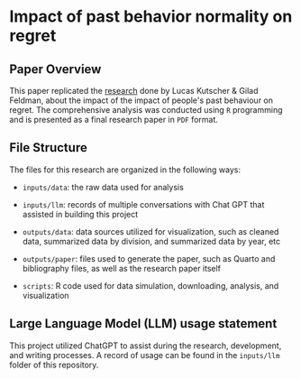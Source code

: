 # Impact of past behavior normality on regret

## Paper Overview

This paper replicated the [research](https://www.tandfonline.com/doi/full/10.1080/02699931.2018.1504747) done by Lucas Kutscher & Gilad Feldman, about the impact of the impact of people's past behaviour on regret.
The comprehensive analysis was conducted using `R` programming and is presented as a final research paper in `PDF` format.

## File Structure

The files for this research are organized in the following ways:

-   `inputs/data`: the raw data used for analysis

-   `inputs/llm`: records of multiple conversations with Chat GPT that assisted in building this project

-   `outputs/data`: data sources utilized for visualization, such as cleaned data, summarized data by division, and summarized data by year, etc

-   `outputs/paper`: files used to generate the paper, such as Quarto and bibliography files, as well as the research paper itself

-   `scripts`: R code used for data simulation, downloading, analysis, and visualization

## Large Language Model (LLM) usage statement

This project utilized ChatGPT to assist during the research, development, and writing processes. A record of usage can be found in the `inputs/llm` folder of this repository.
